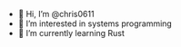 - 👋 Hi, I’m @chris0611
- 👀 I’m interested in systems programming
- 🌱 I’m currently learning Rust

<!---
chris0611/chris0611 is a ✨ special ✨ repository because its `README.md` (this file) appears on your GitHub profile.
You can click the Preview link to take a look at your changes.
--->

